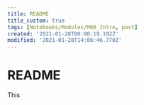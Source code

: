 ```yaml
---
title: README
title_custom: true
tags: [Notebooks/Modules/M00_Intro, post]
created: '2021-01-28T00:00:19.192Z'
modified: '2021-01-28T14:06:46.770Z'
---
```


# README

This
